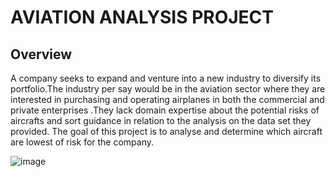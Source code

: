 # AVIATION ANALYSIS PROJECT

## Overview

A company seeks to expand and venture into a new industry to diversify its portfolio.The industry per say would be in the aviation sector where they are interested in purchasing and operating airplanes in both the commercial and private enterprises .They lack domain expertise about the potential risks of aircrafts and sort guidance in relation to the analysis on the data set they provided.
The goal of this project is to analyse and determine which aircraft are lowest of risk for the company.

![image](https://github.com/user-attachments/assets/2ac88794-3764-46b3-bea9-82acd0bbda5e)

